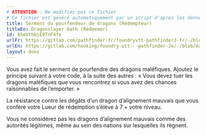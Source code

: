 ```yaml
---
# ATTENTION : Ne modifiez pas ce fichier
# Ce fichier est généré automatiquement par un script d'après les données du module Foundry VTT officiel et de sa traduction
title: Serment du pourfendeur de dragons (Rédempteur)
titleEn: Dragonslayer Oath (Redeemer)
id: 85eUthbjE9TnF4fo
urlFr: https://gitlab.com/pathfinder-fr/foundryvtt-pathfinder2-fr/-/blob/master/data/feats/85eUthbjE9TnF4fo.htm
urlEn: https://gitlab.com/hooking/foundry-vtt---pathfinder-2e/-/blob/master/packs/data/feats.db/dragonslayer-oath-redeemer.json
layout: dons
---
```

Vous avez fait le serment de pourfendre des dragons maléfiques. Ajoutez le principe suivant à votre code, à la suite des autres : « Vous devez tuer les dragons maléfiques que vous rencontrez si vous avez des chances raisonnables de l’emporter. »

La résistance contre les dégâts d’un dragon d’alignement mauvais que vous confère votre Lueur de rédemption s’élève à 7 + votre niveau.

Vous ne considérez pas les dragons d’alignement mauvais comme des autorités légitimes, même au sein des nations sur lesquelles ils règnent.
